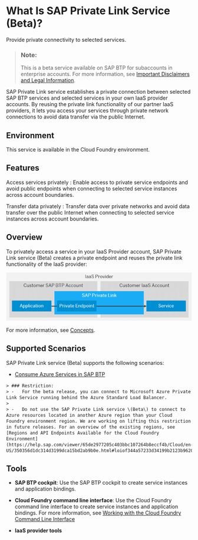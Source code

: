 <!-- loio3eb3bc7aa5db4b5da9dcdbf8ee478e52 -->

# What Is SAP Private Link Service \(Beta\)?

 Provide private connectivity to selected services. 

> ### Note:  
> This is a beta service available on SAP BTP for subaccounts in enterprise accounts. For more information, see [Important Disclaimers and Legal Information](https://help.sap.com/viewer/disclaimer).

SAP Private Link service establishes a private connection between selected SAP BTP services and selected services in your own IaaS provider accounts. By reusing the private link functionality of our partner IaaS providers, it lets you access your services through private network connections to avoid data transfer via the public Internet.



## Environment

This service is available in the Cloud Foundry environment.



## Features

  Access services privately 
 :   Enable access to private service endpoints and avoid public endpoints when connecting to selected service instances across account boundaries.

   Transfer data privately 
 :   Transfer data over private networks and avoid data transfer over the public Internet when connecting to selected service instances across account boundaries.

 

## Overview

To privately access a service in your IaaS Provider account, SAP Private Link service \(Beta\) creates a private endpoint and reuses the private link functionality of the IaaS provider:

 ![Establish a private connection using SAP Private Link service (Beta).](images/Private_Account_Overview_56b73fb.png) 

For more information, see [Concepts](Concepts_6c7c8a9.md).



## Supported Scenarios

SAP Private Link service \(Beta\) supports the following scenarios:

-    [Consume Azure Services in SAP BTP](using_sap_private_link_service/Consume_Azure_Services_in_SAP_BTP_e9cc677.md)

    > ### Restriction:  
    > -   For the beta release, you can connect to Microsoft Azure Private Link Service running behind the Azure Standard Load Balancer.
    > 
    > -   Do not use the SAP Private Link service \(Beta\) to connect to Azure resources located in another Azure region than your Cloud Foundry environment region. We are working on lifting this restriction in future releases. For an overview of the existing regions, see [Regions and API Endpoints Available for the Cloud Foundry Environment](https://help.sap.com/viewer/65de2977205c403bbc107264b8eccf4b/Cloud/en-US/350356d1dc314d3199dca15bd2ab9b0e.html#loiof344a57233d34199b2123b9620d0bb41).




## Tools

-   **SAP BTP cockpit**: Use the SAP BTP cockpit to create service instances and application bindings.

-   **Cloud Foundry command line interface**: Use the Cloud Foundry command line interface to create service instances and application bindings. For more information, see [Working with the Cloud Foundry Command Line Interface](https://help.sap.com/viewer/65de2977205c403bbc107264b8eccf4b/Cloud/en-US/2f1d4abd0f9f4760a301f43513d2efa6.html)

-   **IaaS provider tools**


